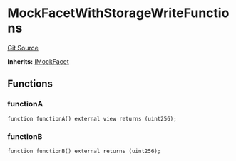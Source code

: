 # MockFacetWithStorageWriteFunctions
[Git Source](https://github.com/ubiquity/ubiquity-dollar/blob/562529d3970008a3b47fdae4073c66a60be478ff/src/dollar/mocks/MockFacet.sol)

**Inherits:**
[IMockFacet](/src/dollar/mocks/MockFacet.sol/interface.IMockFacet.md)


## Functions
### functionA


```solidity
function functionA() external view returns (uint256);
```

### functionB


```solidity
function functionB() external returns (uint256);
```

